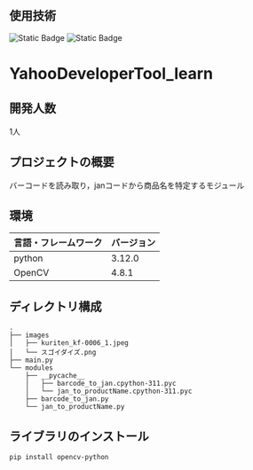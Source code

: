 ## 使用技術
![Static Badge](https://img.shields.io/badge/python-blue)
![Static Badge](https://img.shields.io/badge/OpenCV-green)

# YahooDeveloperTool_learn

## 開発人数
1人

## プロジェクトの概要
バーコードを読み取り，janコードから商品名を特定するモジュール

## 環境
| 言語・フレームワーク  | バージョン |
| --------------------- | ---------- |
| python                | 3.12.0     |
| OpenCV                | 4.8.1     |

## ディレクトリ構成
```
.
├── images
│   ├── kuriten_kf-0006_1.jpeg
│   └── スゴイダイズ.png
├── main.py
└── modules
    ├── __pycache__
    │   ├── barcode_to_jan.cpython-311.pyc
    │   └── jan_to_productName.cpython-311.pyc
    ├── barcode_to_jan.py
    └── jan_to_productName.py
```

## ライブラリのインストール
```
pip install opencv-python

```
